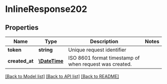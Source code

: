# InlineResponse202

## Properties
Name | Type | Description | Notes
------------ | ------------- | ------------- | -------------
**token** | **string** | Unique request identifier | 
**created_at** | [**\DateTime**](\DateTime.md) | ISO 8601 format timestamp of when request was created. | 

[[Back to Model list]](../README.md#documentation-for-models) [[Back to API list]](../README.md#documentation-for-api-endpoints) [[Back to README]](../README.md)


